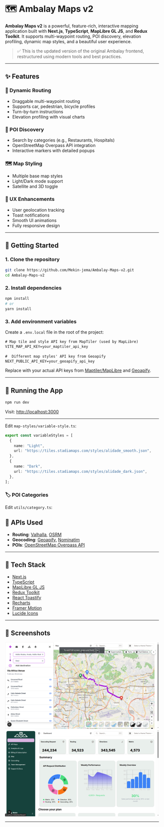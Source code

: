 # 🗺️ Ambalay Maps v2

**Ambalay Maps v2** is a powerful, feature-rich, interactive mapping application built with **Next.js**, **TypeScript**, **MapLibre GL JS**, and **Redux Toolkit**. It supports multi-waypoint routing, POI discovery, elevation profiling, dynamic map styles, and a beautiful user experience.

> ✅ This is the updated version of the original Ambalay frontend, restructured using modern tools and best practices.

---

## ✨ Features

### 🧭 Dynamic Routing

- Draggable multi-waypoint routing
- Supports car, pedestrian, bicycle profiles
- Turn-by-turn instructions
- Elevation profiling with visual charts

### 📍 POI Discovery

- Search by categories (e.g., Restaurants, Hospitals)
- OpenStreetMap Overpass API integration
- Interactive markers with detailed popups

### 🗺️ Map Styling

- Multiple base map styles
- Light/Dark mode support
- Satellite and 3D toggle

### 👤 UX Enhancements

- User geolocation tracking
- Toast notifications
- Smooth UI animations
- Fully responsive design

---

## 🚀 Getting Started

### 1. Clone the repository

```bash
git clone https://github.com/Mekin-jema/Ambalay-Maps-v2.git
cd Ambalay-Maps-v2
```

### 2. Install dependencies

```bash
npm install
# or
yarn install
```

### 3. Add environment variables

Create a `.env.local` file in the root of the project:

```env
# Map tile and style API key from MapTiler (used by MapLibre)
VITE_MAP_API_KEY=your_maptiler_api_key

#  Different map styles' API key from Geoapify
NEXT_PUBLIC_API_KEY=your_geoapify_api_key
```

Replace with your actual API keys from [Maptiler/MapLibre](https://maptiler.com/maps/) and [Geoapify](https://www.geoapify.com/).

---

## 🧪 Running the App

```bash
npm run dev
```

Visit: [http://localhost:3000](http://localhost:3000)

---

Edit `map-styles/variable-style.ts`:

```ts
export const variableStyles = [
  {
    name: "Light",
    url: "https://tiles.stadiamaps.com/styles/alidade_smooth.json",
  },
  {
    name: "Dark",
    url: "https://tiles.stadiamaps.com/styles/alidade_dark.json",
  },
];
```

### 🏷️ POI Categories

Edit `utils/category.ts`:

## 📡 APIs Used

- **Routing**: [Valhalla](https://github.com/valhalla/valhalla), [OSRM](http://project-osrm.org/)
- **Geocoding**: [Geoapify](https://www.geoapify.com/), [Nominatim](https://nominatim.org/)
- **POIs**: [OpenStreetMap Overpass API](https://overpass-api.de/)

---

## 🧰 Tech Stack

- [Next.js](https://nextjs.org/)
- [TypeScript](https://www.typescriptlang.org/)
- [MapLibre GL JS](https://maplibre.org/)
- [Redux Toolkit](https://redux-toolkit.js.org/)
- [React Toastify](https://fkhadra.github.io/react-toastify/)
- [Recharts](https://recharts.org/)
- [Framer Motion](https://www.framer.com/motion/)
- [Lucide Icons](https://lucide.dev/)

---

## 📸 Screenshots

![alt text](image.png)
![alt text](image-1.png)

---
